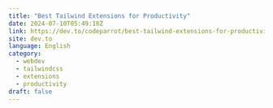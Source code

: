 ```yaml
---
title: "Best Tailwind Extensions for Productivity"
date: 2024-07-10T05:49:18Z
link: https://dev.to/codeparrot/best-tailwind-extensions-for-productivity-58m0?utm_medium=RSS&utm_source=news.12bit.vn
site: dev.to
language: English
category:
  - webdev
  - tailwindcss
  - extensions
  - productivity
draft: false
---
```

